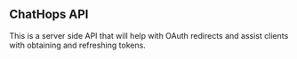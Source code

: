 ChatHops API
---

This is a server side API that will help with OAuth redirects and assist clients with obtaining and refreshing tokens.


